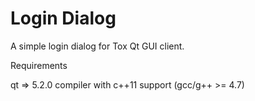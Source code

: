 Login Dialog
============

A simple login dialog for Tox Qt GUI client.

Requirements

qt => 5.2.0
compiler with c++11 support (gcc/g++ >= 4.7)
